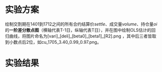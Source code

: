 # 实验方案

绘制交割期在1401到1712之间的所有合约结算价$settle$、成交量$volume$、持仓量$oi$的**一阶差分散点图**（横轴代表T-1日，纵轴代表T日），并在图中绘制OLS估计的回归曲线，将图片命名为[vari]\_[deli]\_[beta0]_[beta1]\_[R2].png ，其中后三者皆取到小数点后2位，如cu\_1705\_3.40\_0.99\_0.97.png。



# 实验结果

